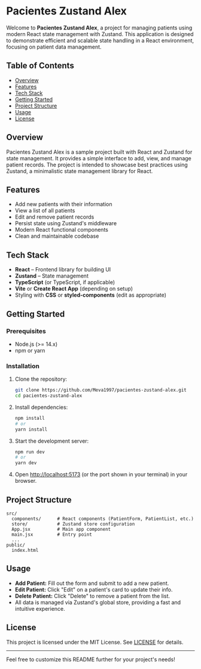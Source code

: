 # Pacientes Zustand Alex

Welcome to **Pacientes Zustand Alex**, a project for managing patients using modern React state management with Zustand. This application is designed to demonstrate efficient and scalable state handling in a React environment, focusing on patient data management.

## Table of Contents

- [Overview](#overview)
- [Features](#features)
- [Tech Stack](#tech-stack)
- [Getting Started](#getting-started)
- [Project Structure](#project-structure)
- [Usage](#usage)
- [License](#license)

## Overview

Pacientes Zustand Alex is a sample project built with React and Zustand for state management. It provides a simple interface to add, view, and manage patient records. The project is intended to showcase best practices using Zustand, a minimalistic state management library for React.

## Features

- Add new patients with their information
- View a list of all patients
- Edit and remove patient records
- Persist state using Zustand's middleware
- Modern React functional components
- Clean and maintainable codebase

## Tech Stack

- **React** – Frontend library for building UI
- **Zustand** – State management
- **TypeScript** (or TypeScript, if applicable)
- **Vite** or **Create React App** (depending on setup)
- Styling with **CSS** or **styled-components** (edit as appropriate)

## Getting Started

### Prerequisites

- Node.js (>= 14.x)
- npm or yarn

### Installation

1. Clone the repository:
   ```bash
   git clone https://github.com/Meva1997/pacientes-zustand-alex.git
   cd pacientes-zustand-alex
   ```

2. Install dependencies:
   ```bash
   npm install
   # or
   yarn install
   ```

3. Start the development server:
   ```bash
   npm run dev
   # or
   yarn dev
   ```

4. Open [http://localhost:5173](http://localhost:5173) (or the port shown in your terminal) in your browser.

## Project Structure

```
src/
  components/      # React components (PatientForm, PatientList, etc.)
  store/           # Zustand store configuration
  App.jsx          # Main app component
  main.jsx         # Entry point
  ...
public/
  index.html
```

## Usage

- **Add Patient:** Fill out the form and submit to add a new patient.
- **Edit Patient:** Click "Edit" on a patient's card to update their info.
- **Delete Patient:** Click "Delete" to remove a patient from the list.
- All data is managed via Zustand's global store, providing a fast and intuitive experience.

## License

This project is licensed under the MIT License. See [LICENSE](LICENSE) for details.

---

Feel free to customize this README further for your project's needs!
